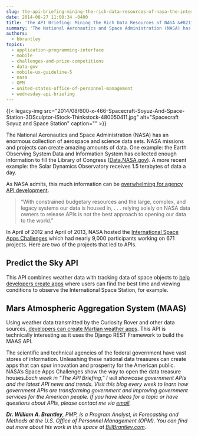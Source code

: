 ```yaml
---
slug: the-api-briefing-mining-the-rich-data-resources-of-nasa-the-international-space-apps-challenges
date: 2014-08-27 11:00:34 -0400
title: 'The API Briefing: Mining the Rich Data Resources of NASA &#8211; The International Space Apps Challenges'
summary: 'The National Aeronautics and Space Administration (NASA) has an enormous collection of aerospace and science data sets. NASA missions and projects can create amazing amounts of data. One example: the Earth Observing System Data and Information System has collected enough information to fill the Library of Congress (Data.NASA.gov). A more recent example: the Solar Dynamics'
authors:
  - bbrantley
topics:
  - application-programming-interface
  - mobile
  - challenges-and-prize-competitions
  - data-gov
  - mobile-ux-guideline-5
  - nasa
  - OPM
  - united-states-office-of-personnel-management
  - wednesday-api-briefing
---
```


{{< legacy-img src="2014/08/600-x-466-Spacecraft-Soyuz-And-Space-Station-3DSculptor-iStock-Thinkstock-480050411.jpg" alt="Spacecraft Soyuz and Space Station" caption="" >}} 

The National Aeronautics and Space Administration (NASA) has an enormous collection of aerospace and science data sets. NASA missions and projects can create amazing amounts of data. One example: the Earth Observing System Data and Information System has collected enough information to fill the Library of Congress (<a href="http://data.nasa.gov/about/" target="_blank">Data.NASA.gov</a>). A more recent example: the Solar Dynamics Observatory receives 1.5 terabytes of data a day.

As NASA admits, this much information can be <a href="http://open.nasa.gov/developer/" target="_blank">overwhelming for agency API development</a>.

> “With constrained budgetary resources and the large, complex, and legacy systems our data is housed in, . . . relying solely on NASA data owners to release APIs is not the best approach to opening our data to the world.”

In April of 2012 and April of 2013, NASA hosted the <a href="https://2014.spaceappschallenge.org/" target="_blank">International Space Apps Challenges</a> which had nearly 9,000 participants working on 671 projects. Here are two of the projects that led to APIs.

## Predict the Sky API

This API combines weather data with tracking data of space objects to <a href="http://predictthesky.org/" target="_blank">help developers create apps</a> where users can find the best time and viewing conditions to observe the International Space Station, for example.

## Mars Atmospheric Aggregation System (MAAS)

Using weather data transmitted by the Curiosity Rover and other data sources, <a href="http://marsweather.ingenology.com/" target="_blank">developers can create Martian weather apps</a>. This API is technically interesting as it uses the Django REST Framework to build the MAAS API.

The scientific and technical agencies of the federal government have vast stores of information. Unleashing these national data treasures can create apps that can spur innovation and prosperity for the American public. NASA’s Space Apps Challenges show the way to open the data treasure houses._Each week in “The API Briefing,” I will showcase government APIs and the latest API news and trends. Visit this blog every week to learn how government APIs are transforming government and improving government services for the American people. If you have ideas for a topic or have questions about APIs, please contact me via_ [_email_](mailto:%20William.Brantley@opm.gov)_._

**_Dr. William A. Brantley_**_, PMP, is a Program Analyst, in Forecasting and Methods at the U.S. Office of Personnel Management (OPM). You can find out more about his work in this space at_ [_BillBrantley.com_](http://billbrantley.com/)_._

<div class="copyIcon copy0">
</div>

<div class="pasteIcon paste0">
</div>

<div class="notifyIcon">
</div>

<div class="copyIcon copy0">
</div>

<div class="pasteIcon paste0">
</div>

<div class="notifyIcon">
</div>